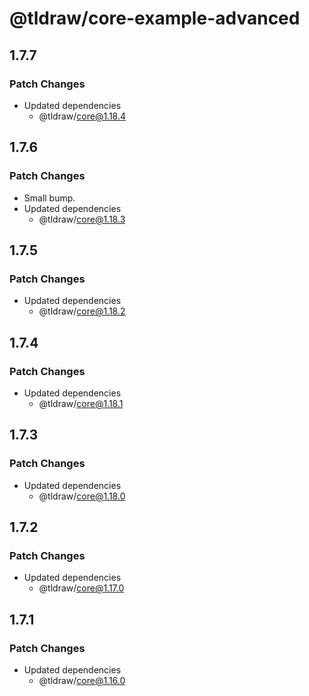 # @tldraw/core-example-advanced

## 1.7.7

### Patch Changes

- Updated dependencies
  - @tldraw/core@1.18.4

## 1.7.6

### Patch Changes

- Small bump.
- Updated dependencies
  - @tldraw/core@1.18.3

## 1.7.5

### Patch Changes

- Updated dependencies
  - @tldraw/core@1.18.2

## 1.7.4

### Patch Changes

- Updated dependencies
  - @tldraw/core@1.18.1

## 1.7.3

### Patch Changes

- Updated dependencies
  - @tldraw/core@1.18.0

## 1.7.2

### Patch Changes

- Updated dependencies
  - @tldraw/core@1.17.0

## 1.7.1

### Patch Changes

- Updated dependencies
  - @tldraw/core@1.16.0
